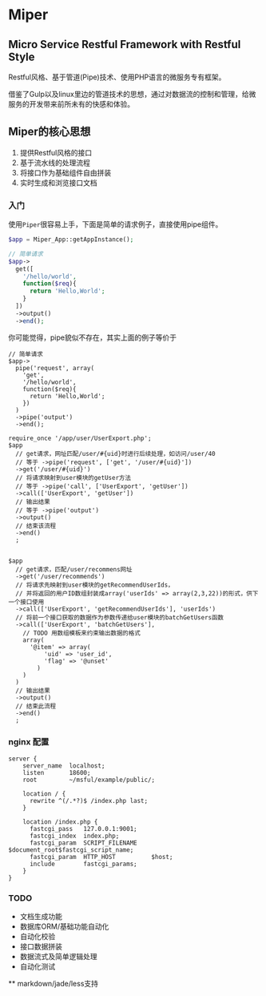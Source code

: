 Miper
=========


## Micro Service Restful Framework with Restful Style

Restful风格、基于管道(Pipe)技术、使用PHP语言的微服务专有框架。

借鉴了Gulp以及linux里边的管道技术的思想，通过对数据流的控制和管理，给微服务的开发带来前所未有的快感和体验。

## Miper的核心思想

1. 提供Restful风格的接口
2. 基于流水线的处理流程
3. 将接口作为基础组件自由拼装
4. 实时生成和浏览接口文档

### 入门

使用`Piper`很容易上手，下面是简单的请求例子，直接使用pipe组件。

```php
$app = Miper_App::getAppInstance();

// 简单请求
$app->
  get([
    '/hello/world', 
    function($req){
      return 'Hello,World';
    }
  ])
  ->output()
  ->end();

```

你可能觉得，pipe貌似不存在，其实上面的例子等价于
```
// 简单请求
$app->
  pipe('request', array(
    'get',
    '/hello/world', 
    function($req){
      return 'Hello,World';
    })
  )
  ->pipe('output')
  ->end();
```

```
require_once '/app/user/UserExport.php';
$app
  // get请求，网址匹配/user/#{uid}时进行后续处理，如访问/user/40
  // 等于 ->pipe('request', ['get', '/user/#{uid}'])
  ->get('/user/#{uid}')  
  // 将请求映射到user模块的getUser方法
  // 等于 ->pipe('call', ['UserExport', 'getUser'])
  ->call(['UserExport', 'getUser'])
  // 输出结果
  // 等于 ->pipe('output')
  ->output()
  // 结束该流程
  ->end()
  ;

  
$app
  // get请求，匹配/user/recommens网址
  ->get('/user/recommends')
  // 将请求先映射到user模块的getRecommendUserIds，
  // 并将返回的用户ID数组封装成array('userIds' => array(2,3,22))的形式，供下一个接口使用
  ->call(['UserExport', 'getRecommendUserIds'], 'userIds')
  // 将前一个接口获取的数据作为参数传递给user模块的batchGetUsers函数
  ->call(['UserExport', 'batchGetUsers'],
    // TODO 用数组模板来约束输出数据的格式
    array(
      '@item' => array(
          'uid' => 'user_id',
          'flag' => '@unset'
        )
    )
  )
  // 输出结果
  ->output()
  // 结束此流程
  ->end()
  ;

```

### nginx 配置
```nginx
server {
    server_name  localhost;
    listen       18600;
    root         ~/msful/example/public/;

    location / { 
      rewrite ^(/.*?)$ /index.php last;
    }   

    location /index.php {
      fastcgi_pass   127.0.0.1:9001;
      fastcgi_index  index.php;
      fastcgi_param  SCRIPT_FILENAME    $document_root$fastcgi_script_name;
      fastcgi_param  HTTP_HOST          $host;
      include        fastcgi_params;
    }   
}

```

### TODO

* 文档生成功能
* 数据库ORM/基础功能自动化
* 自动化校验
* 接口数据拼装
* 数据流式及简单逻辑处理
* 自动化测试

** markdown/jade/less支持
